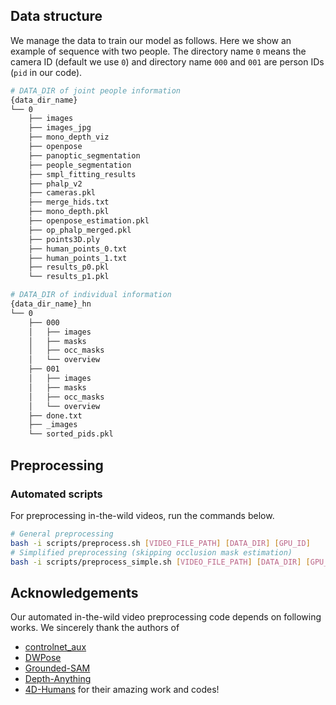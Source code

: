 ## Data structure
We manage the data to train our model as follows. Here we show an example of sequence with two people. The directory name `0` means the camera ID (default we use `0`) and directory name `000` and `001` are person IDs (`pid` in our code). 
```bash
# DATA_DIR of joint people information
{data_dir_name}
└── 0
    ├── images
    ├── images_jpg
    ├── mono_depth_viz
    ├── openpose
    ├── panoptic_segmentation
    ├── people_segmentation
    ├── smpl_fitting_results
    ├── phalp_v2
    ├── cameras.pkl
    ├── merge_hids.txt
    ├── mono_depth.pkl
    ├── openpose_estimation.pkl
    ├── op_phalp_merged.pkl
    ├── points3D.ply
    ├── human_points_0.txt
    ├── human_points_1.txt
    ├── results_p0.pkl
    └── results_p1.pkl

# DATA_DIR of individual information
{data_dir_name}_hn
└── 0
    ├── 000
    │   ├── images
    │   ├── masks
    │   ├── occ_masks
    │   └── overview
    ├── 001
    │   ├── images
    │   ├── masks
    │   ├── occ_masks
    │   └── overview
    ├── done.txt
    ├── _images
    └── sorted_pids.pkl
```

## Preprocessing
### Automated scripts
For preprocessing in-the-wild videos, run the commands below.

```bash
# General preprocessing
bash -i scripts/preprocess.sh [VIDEO_FILE_PATH] [DATA_DIR] [GPU_ID]
# Simplified preprocessing (skipping occlusion mask estimation)
bash -i scripts/preprocess_simple.sh [VIDEO_FILE_PATH] [DATA_DIR] [GPU_ID]
```

## Acknowledgements
Our automated in-the-wild video preprocessing code depends on following works. We sincerely thank the authors of
- [controlnet_aux](https://github.com/huggingface/controlnet_aux)
- [DWPose](https://github.com/IDEA-Research/DWPoses)
- [Grounded-SAM](https://github.com/IDEA-Research/Grounded-Segment-Anything)
- [Depth-Anything](https://github.com/LiheYoung/Depth-Anything)
- [4D-Humans](https://github.com/shubham-goel/4D-Humans)
for their amazing work and codes!
